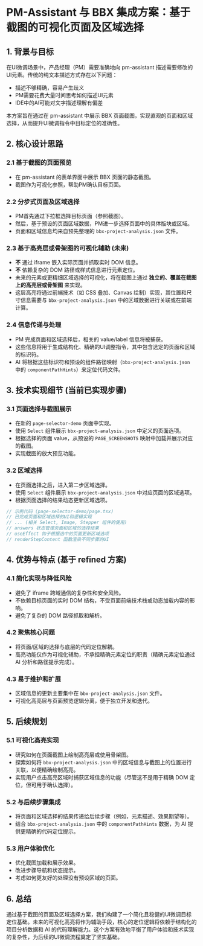 # PM-Assistant 与 BBX 集成方案：基于截图的可视化页面及区域选择

## 1. 背景与目标

在UI微调场景中，产品经理（PM）需要准确地向 pm-assistant 描述需要修改的UI元素。传统的纯文本描述方式存在以下问题：
- 描述不够精确，容易产生歧义
- PM需要花费大量时间思考如何描述UI元素
- IDE中的AI可能对文字描述理解有偏差

本方案旨在通过在 pm-assistant 中展示 BBX 页面截图，实现直观的页面和区域选择，从而提升UI微调指令中目标定位的准确性。

## 2. 核心设计思路

### 2.1 基于截图的页面预览
- 在 pm-assistant 的表单界面中展示 BBX 页面的静态截图。
- 截图作为可视化参照，帮助PM确认目标页面。

### 2.2 分步式页面及区域选择
- PM首先通过下拉框选择目标页面（参照截图）。
- 然后，基于预设的页面区域数据，PM进一步选择页面中的具体版块或区域。
- 页面和区域信息均来自预先整理的 `bbx-project-analysis.json` 文件。

### 2.3 基于高亮层或骨架图的可视化辅助 (未来)
- **不** 通过 iframe 嵌入实际页面并抓取实时 DOM 信息。
- **不** 依赖复杂的 DOM 路径或样式信息进行元素定位。
- 未来的元素或更精细区域选择的可视化，将在截图上通过 **独立的、覆盖在截图上的高亮层或骨架图** 来实现。
- 这层高亮将通过前端技术（如 CSS 叠加、Canvas 绘制）实现，其位置和尺寸信息需要与 `bbx-project-analysis.json` 中的区域数据进行关联或在前端计算。

### 2.4 信息传递与处理
- PM 完成页面和区域选择后，相关的 value/label 信息将被捕获。
- 这些信息将用于生成结构化、精确的UI调整指令，其中包含选定的页面和区域的标识符。
- AI 将根据这些标识符和预设的组件路径映射（`bbx-project-analysis.json` 中的 `componentPathHints`）来定位代码文件。

## 3. 技术实现细节 (当前已实现步骤)

### 3.1 页面选择与截图展示
- 在新的 `page-selector-demo` 页面中实现。
- 使用 `Select` 组件展示 `bbx-project-analysis.json` 中定义的页面选项。
- 根据选择的页面 value，从预设的 `PAGE_SCREENSHOTS` 映射中加载并展示对应的截图。
- 实现截图的放大预览功能。

### 3.2 区域选择
- 在页面选择之后，进入第二步区域选择。
- 使用 `Select` 组件展示 `bbx-project-analysis.json` 中对应页面的区域选项。
- 根据页面选择的结果动态更新区域选项。

```typescript
// 示例代码 (page-selector-demo/page.tsx)
// 已完成页面和区域选择的UI和逻辑实现
// ... (相关 Select, Image, Stepper 组件的使用)
// answers 状态管理页面和区域的选择结果
// useEffect 钩子根据选中的页面更新区域选项
// renderStepContent 函数渲染不同步骤的UI
```

## 4. 优势与特点 (基于 refined 方案)

### 4.1 简化实现与降低风险
- 避免了 iframe 跨域通信的复杂性和安全风险。
- 不依赖目标页面的实时 DOM 结构，不受页面前端技术栈或动态加载内容的影响。
- 避免了复杂的 DOM 路径抓取和解析。

### 4.2 聚焦核心问题
- 将页面/区域的选择与底层的代码定位解耦。
- 高亮功能仅作为可视化辅助，不承担精确元素定位的职责（精确元素定位通过 AI 分析和路径提示完成）。

### 4.3 易于维护和扩展
- 区域信息的更新主要集中在 `bbx-project-analysis.json` 文件。
- 可视化高亮层与页面预览逻辑分离，便于独立开发和迭代。

## 5. 后续规划

### 5.1 可视化高亮实现
- 研究如何在页面截图上绘制高亮层或使用骨架图。
- 探索如何将 `bbx-project-analysis.json` 中的区域信息与截图上的位置进行关联，以便精确绘制高亮。
- 实现用户点击高亮区域时捕获区域信息的功能（尽管这不是用于精确 DOM 定位，但可用于确认选择）。

### 5.2 与后续步骤集成
- 将页面和区域选择的结果传递给后续步骤（例如，元素描述、效果期望等）。
- 结合 `bbx-project-analysis.json` 中的 `componentPathHints` 数据，为 AI 提供更精确的代码定位提示。

### 5.3 用户体验优化
- 优化截图加载和展示效果。
- 改进步骤导航和状态提示。
- 考虑如何更友好的处理没有预设区域的页面。

## 6. 总结

通过基于截图的页面及区域选择方案，我们构建了一个简化且稳健的UI微调目标定位基础。未来的可视化高亮将作为辅助手段，核心的定位逻辑将依赖于结构化的项目分析数据和 AI 的代码理解能力。这个方案有效地平衡了用户体验和技术实现的复杂性，为后续的UI微调流程奠定了坚实基础。 